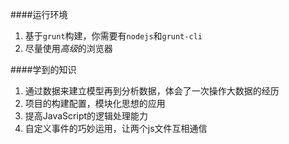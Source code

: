 ####运行环境
1. 基于`grunt`构建，你需要有`nodejs`和`grunt-cli`
2. 尽量使用*高级*的浏览器

####学到的知识
1. 通过数据来建立模型再到分析数据，体会了一次操作大数据的经历
2. 项目的构建配置，模块化思想的应用
3. 提高JavaScript的逻辑处理能力
4. 自定义事件的巧妙运用，让两个js文件互相通信